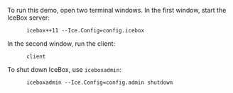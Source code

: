 To run this demo, open two terminal windows. In the first window,
start the IceBox server:

```
      icebox++11 --Ice.Config=config.icebox
```

In the second window, run the client:
```
      client
```

To shut down IceBox, use `iceboxadmin`:
```
      iceboxadmin --Ice.Config=config.admin shutdown
```
